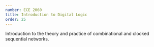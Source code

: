```yaml
---
number: ECE 2060
title: Introduction to Digital Logic
order: 25
---
```

Introduction to the theory and practice of combinational and clocked sequential networks.